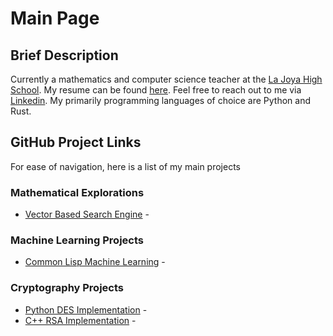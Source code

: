 # Main Page #

## Brief Description ##

Currently a mathematics and computer science teacher at the [La Joya High School](https://ljhs.lajoyaisd.com/). My resume can be found [here](https://raw.githubusercontent.com/0x17io/0x17io.github.io/main/jre_resume.pdf). Feel free to reach out to me via [Linkedin](https://www.linkedin.com/in/jose-ruben-espinoza/). My primarily programming languages of choice are Python and Rust.

## GitHub Project Links ##
For ease of navigation, here is a list of my main projects

### Mathematical Explorations ###
  - [Vector Based Search Engine](https://github.com/0x17io/optimized_SearchEngine) -
### Machine Learning Projects ###
  - [Common Lisp Machine Learning](https://github.com/0x17io/RevivingCommonLispML) -
### Cryptography Projects ###
  - [Python DES Implementation](https://github.com/0x17io/python_des_implementation) -
  - [C++ RSA Implementation](https://github.com/0x17io/basic_rsa) -

